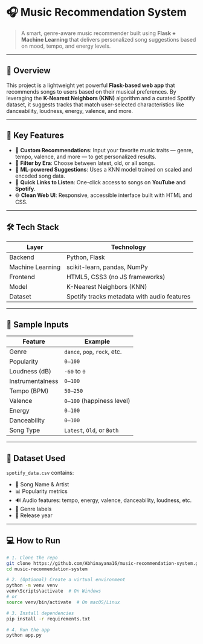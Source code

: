 # 🎧 Music Recommendation System

> A smart, genre-aware music recommender built using **Flask + Machine Learning** that delivers personalized song suggestions based on mood, tempo, and energy levels.

---

## 📌 Overview

This project is a lightweight yet powerful **Flask-based web app** that recommends songs to users based on their musical preferences. By leveraging the **K-Nearest Neighbors (KNN)** algorithm and a curated Spotify dataset, it suggests tracks that match user-selected characteristics like danceability, loudness, energy, valence, and more.

---

## 🚀 Key Features

- 🎯 **Custom Recommendations**: Input your favorite music traits — genre, tempo, valence, and more — to get personalized results.
- 📅 **Filter by Era**: Choose between latest, old, or all songs.
- 🤖 **ML-powered Suggestions**: Uses a KNN model trained on scaled and encoded song data.
- 🔗 **Quick Links to Listen**: One-click access to songs on **YouTube** and **Spotify**.
- 🌐 **Clean Web UI**: Responsive, accessible interface built with HTML and CSS.

---

## 🛠 Tech Stack

| Layer        | Technology            |
|--------------|------------------------|
| Backend      | Python, Flask          |
| Machine Learning | scikit-learn, pandas, NumPy |
| Frontend     | HTML5, CSS3 (no JS frameworks) |
| Model        | K-Nearest Neighbors (KNN) |
| Dataset      | Spotify tracks metadata with audio features |

---

## 🧪 Sample Inputs

| Feature           | Example |
|-------------------|---------|
| Genre             | `dance`, `pop`, `rock`, etc. |
| Popularity        | `0–100` |
| Loudness (dB)     | `-60` to `0` |
| Instrumentalness  | `0–100` |
| Tempo (BPM)       | `50–250` |
| Valence           | `0–100` (happiness level) |
| Energy            | `0–100` |
| Danceability      | `0–100` |
| Song Type         | `Latest`, `Old`, or `Both` |

---

## 📁 Dataset Used

`spotify_data.csv` contains:

- 🎵 Song Name & Artist  
- 📊 Popularity metrics  
- 🔊 Audio features: tempo, energy, valence, danceability, loudness, etc.  
- 🧬 Genre labels  
- 📆 Release year  

---

## 💻 How to Run

```bash
# 1. Clone the repo
git clone https://github.com/Abhinayana16/music-recommendation-system.git
cd music-recommendation-system

# 2. (Optional) Create a virtual environment
python -m venv venv
venv\Scripts\activate  # On Windows
# or
source venv/bin/activate  # On macOS/Linux

# 3. Install dependencies
pip install -r requirements.txt

# 4. Run the app
python app.py
